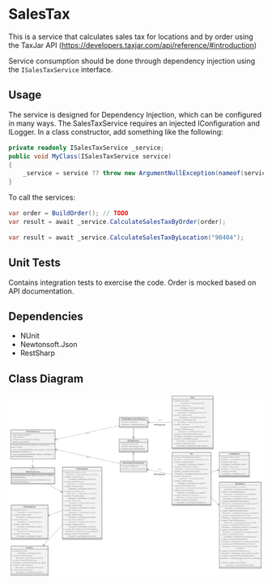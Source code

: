 # SalesTax
This is a service that calculates sales tax for locations and by order using the TaxJar API (https://developers.taxjar.com/api/reference/#introduction)

Service consumption should be done through dependency injection using the `ISalesTaxService` interface.

## Usage

The service is designed for Dependency Injection, which can be configured in many ways. The SalesTaxService requires an injected IConfiguration and ILogger. In a class constructor, add something like the following:

```csharp
private readonly ISalesTaxService _service;
public void MyClass(ISalesTaxService service)
{
    _service = service ?? throw new ArgumentNullException(nameof(service));
}
```

To call the services:

```csharp
var order = BuildOrder(); // TODO
var result = await _service.CalculateSalesTaxByOrder(order);
```

```csharp
var result = await _service.CalculateSalesTaxByLocation("90404");
```

## Unit Tests
Contains integration tests to exercise the code. Order is mocked based on API documentation.

## Dependencies

* NUnit
* Newtonsoft.Json
* RestSharp

## Class Diagram

![UML Diagram](https://github.com/Usualdosage/SalesTax/blob/master/SalesTaxUML.png?raw=true)
